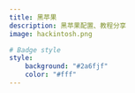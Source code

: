 ```yaml
---
title: 黑苹果
description: 黑苹果配置、教程分享
image: hackintosh.png

# Badge style
style:
    background: "#2a6fjf"
    color: "#fff"
---
```

